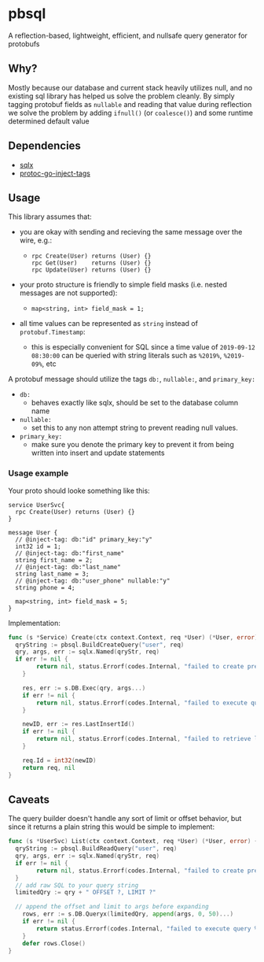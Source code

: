 # pbsql

A reflection-based, lightweight, efficient, and nullsafe query generator for protobufs

## Why?

Mostly because our database and current stack heavily utilizes null, and no existing sql library has
helped us solve the problem cleanly. By simply tagging protobuf fields as `nullable` and reading that value during
reflection we solve the problem by adding `ifnull()` (or `coalesce()`) and some runtime determined default value

## Dependencies

- [sqlx](https://github.com/jmoiron/sqlx)
- [protoc-go-inject-tags](https://github.com/favadi/protoc-go-inject-tag)

## Usage

This library assumes that:

- you are okay with sending and recieving the same message over the wire, e.g.:

  - ```
    rpc Create(User) returns (User) {}
    rpc Get(User)    returns (User) {}
    rpc Update(User) returns (User) {}
    ```

- your proto structure is friendly to simple field masks (i.e. nested messages are not supported):

  - ```
    map<string, int> field_mask = 1;
    ```

- all time values can be represented as `string` instead of `protobuf.Timestamp`:
  - this is especially convenient for SQL since a time value of `2019-09-12 08:30:00` can be queried with string literals
    such as `%2019%`, `%2019-09%`, etc

A protobuf message should utilize the tags `db:`, `nullable:`, and `primary_key:`

- `db:`
  - behaves exactly like sqlx, should be set to the database column name
- `nullable:`
  - set this to any non attempt string to prevent reading null values.
- `primary_key:`
  - make sure you denote the primary key to prevent it from being written into insert and update statements

### Usage example

Your proto should looke something like this:

```
service UserSvc{
  rpc Create(User) returns (User) {}
}

message User {
  // @inject-tag: db:"id" primary_key:"y"
  int32 id = 1;
  // @inject-tag: db:"first_name"
  string first_name = 2;
  // @inject-tag: db:"last_name"
  string last_name = 3;
  // @inject-tag: db:"user_phone" nullable:"y"
  string phone = 4;

  map<string, int> field_mask = 5;
}
```

Implementation:

```go
func (s *Service) Create(ctx context.Context, req *User) (*User, error) {
  qryString := pbsql.BuildCreateQuery("user", req)
  qry, args, err := sqlx.Named(qryStr, req)
  if err != nil {
		return nil, status.Errorf(codes.Internal, "failed to create prepared query string %v", err)
	}

	res, err := s.DB.Exec(qry, args...)
	if err != nil {
		return nil, status.Errorf(codes.Internal, "failed to execute query %v", err)
	}

	newID, err := res.LastInsertId()
	if err != nil {
		return nil, status.Errorf(codes.Internal, "failed to retrieve last insert ID %v", err)
	}

	req.Id = int32(newID)
	return req, nil
}
```

## Caveats

The query builder doesn't handle any sort of limit or offset behavior, but since it returns a plain string this would be simple to implement:

```go
func (s *UserSvc) List(ctx context.Context, req *User) (*User, error) {
  qryString := pbsql.BuildReadQuery("user", req)
  qry, args, err := sqlx.Named(qryStr, req)
  if err != nil {
		return nil, status.Errorf(codes.Internal, "failed to create prepared query string %v", err)
  }
  // add raw SQL to your query string
  limitedQry := qry + " OFFSET ?, LIMIT ?"

  // append the offset and limit to args before expanding
	rows, err := s.DB.Queryx(limitedQry, append(args, 0, 50)...)
	if err != nil {
		return status.Errorf(codes.Internal, "failed to execute query %v", err)
	}
	defer rows.Close()
}
```
